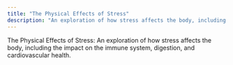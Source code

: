 ```yaml
---
title: "The Physical Effects of Stress"
description: "An exploration of how stress affects the body, including the impact on the immune system, digestion, and cardiovascular health."
---
```

The Physical Effects of Stress: An exploration of how stress affects the body, including the impact on the immune system, digestion, and cardiovascular health.